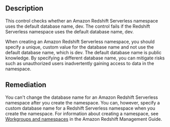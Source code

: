 ## Description

This control checks whether an Amazon Redshift Serverless namespace uses the default database name, dev. The control fails if the Redshift Serverless namespace uses the default database name, dev.

When creating an Amazon Redshift Serverless namespace, you should specify a unique, custom value for the database name and not use the default database name, which is dev. The default database name is public knowledge. By specifying a different database name, you can mitigate risks such as unauthorized users inadvertently gaining access to data in the namespace.

## Remediation

You can't change the database name for an Amazon Redshift Serverless namespace after you create the namespace. You can, however, specify a custom database name for a Redshift Serverless namespace when you create the namespace. For information about creating a namespace, see [Workgroups and namespaces](https://docs.aws.amazon.com/redshift/latest/mgmt/serverless-workgroup-namespace.html) in the Amazon Redshift Management Guide.